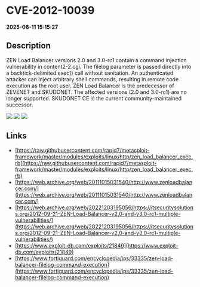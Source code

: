 # CVE-2012-10039

**2025-08-11 15:15:27**

## Description
ZEN Load Balancer versions 2.0 and 3.0-rc1 contain a command injection vulnerability in content2-2.cgi. The filelog parameter is passed directly into a backtick-delimited exec() call without sanitation. An authenticated attacker can inject arbitrary shell commands, resulting in remote code execution as the root user. ZEN Load Balancer is the predecessor of ZEVENET and SKUDONET. The affected versions (2.0 and 3.0-rc1) are no longer supported. SKUDONET CE is the current community-maintained successor.

![](https://img.shields.io/static/v1?label=Score&message=9.4&color=red)
![](https://img.shields.io/static/v1?label=Severity&message=CRITICAL&color=red)
![](https://img.shields.io/static/v1?label=CWE&message=RCE&color=green)

## Links
- [https://raw.githubusercontent.com/rapid7/metasploit-framework/master/modules/exploits/linux/http/zen_load_balancer_exec.rb](https://raw.githubusercontent.com/rapid7/metasploit-framework/master/modules/exploits/linux/http/zen_load_balancer_exec.rb)
- [https://web.archive.org/web/20111015031540/http://www.zenloadbalancer.com/](https://web.archive.org/web/20111015031540/http://www.zenloadbalancer.com/)
- [https://web.archive.org/web/20221203195056/https://itsecuritysolutions.org/2012-09-21-ZEN-Load-Balancer-v2.0-and-v3.0-rc1-multiple-vulnerabilities/](https://web.archive.org/web/20221203195056/https://itsecuritysolutions.org/2012-09-21-ZEN-Load-Balancer-v2.0-and-v3.0-rc1-multiple-vulnerabilities/)
- [https://www.exploit-db.com/exploits/21849](https://www.exploit-db.com/exploits/21849)
- [https://www.fortiguard.com/encyclopedia/ips/33335/zen-load-balancer-filelog-command-execution](https://www.fortiguard.com/encyclopedia/ips/33335/zen-load-balancer-filelog-command-execution)
